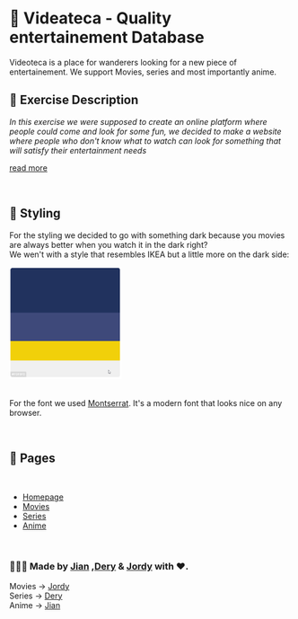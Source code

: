 # 📼 Videateca - Quality entertainement Database

Videoteca is a place for wanderers looking for a new piece of entertainement. We support Movies, series and most importantly anime. 

## 📝 Exercise Description

*In this exercise we were supposed to create an online platform where people could come and look for some fun, we decided to make a website where people who don't know what to watch can look for something that will satisfy their entertainment needs*

[read more](https://github.com/becodeorg/gnt-verou-3/tree/main/2.The-Hill/05.End-with-a-bang)

<br>

## 🌠 Styling

For the styling we decided to go with something dark because you movies are always better when you watch it in the dark right? <br>
We wen't with a style that resembles IKEA but a little more on the dark side:

<img src="images/chrome_36M1sAh20o.png" width="200" height="200">
<br>


<br>

For the font we used [Montserrat](https://fonts.google.com/specimen/Montserrat). It's a modern font that looks nice on any browser.

<br>

## 🔗 Pages

<br>


- [Homepage](https://videoteca-best-movielib.netlify.app/index.html)
- [Movies](https://videoteca-best-movielib.netlify.app/src/movies/movies.html)
- [Series](https://videoteca-best-movielib.netlify.app/src/series/series.html)
- [Anime](https://videoteca-best-movielib.netlify.app/src/anime/anime.html)

<br>


### 🧑‍🤝‍🧑 Made by [Jian](https://www.example.com) ,[Dery](https://www.example.com) & [Jordy](https://www.example.com) with ❤️.
Movies -> [Jordy](https://www.example.com)<br>
Series -> [Dery](https://www.example.com)<br>
Anime -> [Jian](https://www.example.com)

